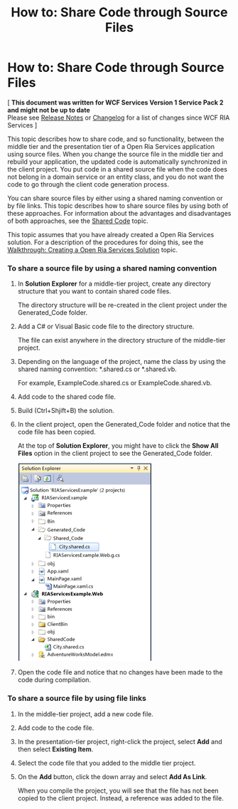 ﻿---
title: 'How to: Share Code through Source Files'
TOCTitle: 'How to: Share Code through Source Files'
ms:assetid: cf5b59e8-a69c-4bdb-92f5-e1683cb14955
ms:mtpsurl: https://msdn.microsoft.com/en-us/library/Ee707369(v=VS.91)
ms:contentKeyID: 27195677
ms.date: 08/19/2013
mtps_version: v=VS.91
---

# How to: Share Code through Source Files

\[ **This document was written for WCF Services Version 1 Service Pack 2 and might not be up to date** <br />
Please see [Release Notes](https://github.com/OpenRIAServices/OpenRiaServices/releases) or [Changelog](https://github.com/OpenRIAServices/OpenRiaServices/blob/main/Changelog.md) for a list of changes since WCF RIA Services \]

This topic describes how to share code, and so functionality, between the middle tier and the presentation tier of a Open Ria Services application using source files. When you change the source file in the middle tier and rebuild your application, the updated code is automatically synchronized in the client project. You put code in a shared source file when the code does not belong in a domain service or an entity class, and you do not want the code to go through the client code generation process.

You can share source files by either using a shared naming convention or by file links. This topic describes how to share source files by using both of these approaches. For information about the advantages and disadvantages of both approaches, see the [Shared Code](./ee707371) topic.

This topic assumes that you have already created a Open Ria Services solution. For a description of the procedures for doing this, see the [Walkthrough: Creating a Open Ria Services Solution](./ee707376) topic.

### To share a source file by using a shared naming convention

1.  In **Solution Explorer** for a middle-tier project, create any directory structure that you want to contain shared code files.
    
    The directory structure will be re-created in the client project under the Generated\_Code folder.

2.  Add a C\# or Visual Basic code file to the directory structure.
    
    The file can exist anywhere in the directory structure of the middle-tier project.

3.  Depending on the language of the project, name the class by using the shared naming convention: \*.shared.cs or \*.shared.vb.
    
    For example, ExampleCode.shared.cs or ExampleCode.shared.vb.

4.  Add code to the shared code file.

5.  Build (Ctrl+Shjift+B) the solution.

6.  In the client project, open the Generated\_Code folder and notice that the code file has been copied.
    
    At the top of **Solution Explorer**, you might have to click the **Show All Files** option in the client project to see the Generated\_Code folder.
    
    ![RIA\_SharedCodeFile](./images\Ee707369.RIA_SharedCodeFile.png "RIA_SharedCodeFile")

7.  Open the code file and notice that no changes have been made to the code during compilation.

### To share a source file by using file links

1.  In the middle-tier project, add a new code file.

2.  Add code to the code file.

3.  In the presentation-tier project, right-click the project, select **Add** and then select **Existing Item**.

4.  Select the code file that you added to the middle tier project.

5.  On the **Add** button, click the down array and select **Add As Link**.
    
    When you compile the project, you will see that the file has not been copied to the client project. Instead, a reference was added to the file.

